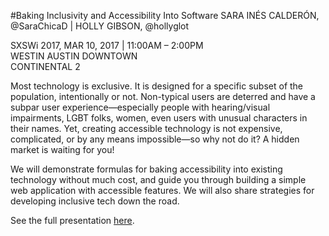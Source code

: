#Baking Inclusivity and Accessibility Into Software
SARA INÉS CALDERÓN, @SaraChicaD | HOLLY GIBSON, @hollyglot

SXSWi 2017, MAR 10, 2017 | 11:00AM – 2:00PM    
WESTIN AUSTIN DOWNTOWN    
CONTINENTAL 2

Most technology is exclusive. It is designed for a specific subset of the population, intentionally or not. Non-typical users are deterred and have a subpar user experience—especially people with hearing/visual impairments, LGBT folks, women, even users with unusual characters in their names. Yet, creating accessible technology is not expensive, complicated, or by any means impossible—so why not do it? A hidden market is waiting for you!

We will demonstrate formulas for baking accessibility into existing technology without much cost, and guide you through building a simple web application with accessible features. We will also share strategies for developing inclusive tech down the road.

See the full presentation <a href="https://docs.google.com/presentation/d/1scBG7MOuP2Cx5r1qgp8EiDRy-SJXRW9ecXaHQsP8Vs0/edit?usp=sharing">here</a>.
